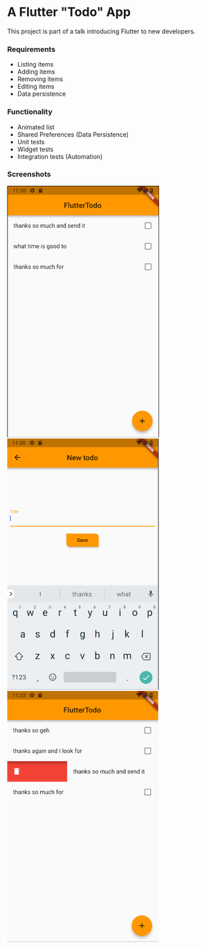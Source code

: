 # A Flutter "Todo" App

This project is part of a talk introducing Flutter to new developers.

### Requirements
- Listing items
- Adding items
- Removing items
- Editing items
- Data persistence

### Functionality
- Animated list
- Shared Preferences (Data Persistence)
- Unit tests
- Widget tests
- Integration tests (Automation)

### Screenshots
![Listing Items](https://github.com/Morthor/flutter_todo_app_talk/blob/develop/screenshots/list_items.png)
![New Item](https://github.com/Morthor/flutter_todo_app_talk/blob/develop/screenshots/nre_item.png)
![Remove Item](https://github.com/Morthor/flutter_todo_app_talk/blob/develop/screenshots/remove_item.png)
